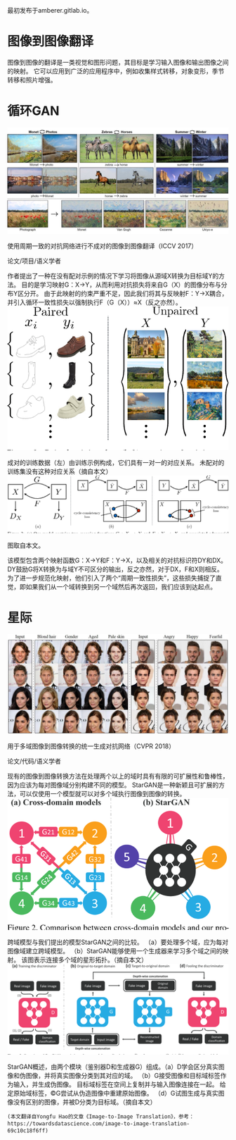 
最初发布于amberer.gitlab.io。
# 图像到图像翻译

图像到图像的翻译是一类视觉和图形问题，其目标是学习输入图像和输出图像之间的映射。 它可以应用到广泛的应用程序中，例如收集样式转移，对象变形，季节转移和照片增强。
# 循环GAN
![](0*Udvw6tGu40iDEkuH.jpg)

使用周期一致的对抗网络进行不成对的图像到图像翻译（ICCV 2017）

论文/项目/语义学者

作者提出了一种在没有配对示例的情况下学习将图像从源域X转换为目标域Y的方法。 目的是学习映射G：X→Y，从而利用对抗损失将来自G（X）的图像分布与分布Y区分开。 由于此映射的约束严重不足，因此我们将其与反映射F：Y→X耦合，并引入循环一致性损失以强制执行F（G（X））≈X（反之亦然）。
![](0*P-46iNsLcF2edVfn.png)

成对的训练数据（左）由训练示例构成，它们具有一对一的对应关系。 未配对的训练集没有这种对应关系（摘自本文）
![](0*KXiC6nIcowYS5GtA.png)

图取自本文。

该模型包含两个映射函数G：X→Y和F：Y→X，以及相关的对抗标识符DY和DX。 DY鼓励G将X转换为与域Y不可区分的输出，反之亦然，对于DX，F和X则相反。 为了进一步规范化映射，他们引入了两个“周期一致性损失”，这些损失捕捉了直觉，即如果我们从一个域转换到另一个域然后再次返回，我们应该到达起点。
# 星际
![](0*bPadlkT94xTpp2Om.jpg)

用于多域图像到图像转换的统一生成对抗网络（CVPR 2018）

论文/代码/语义学者

现有的图像到图像转换方法在处理两个以上的域时具有有限的可扩展性和鲁棒性，因为应该为每对图像域分别构建不同的模型。 StarGAN是一种新颖且可扩展的方法，可以仅使用一个模型就可以对多个域执行图像到图像的转换。
![](0*S7N84-uT_6zqrhxl.png)

跨域模型与我们提出的模型StarGAN之间的比较。 （a）要处理多个域，应为每对图像域建立跨域模型。 （b）StarGAN能够使用一个生成器来学习多个域之间的映射。 该图表示连接多个域的星形拓扑。（摘自本文）
![](0*9ICw3yzQ9qWnPBLK.png)

StarGAN概述，由两个模块（鉴别器D和生成器G）组成。（a）D学会区分真实图像和伪图像，并将真实图像分类到其对应的域。 （b）G接受图像和目标域标签作为输入，并生成伪图像。 目标域标签在空间上复制并与输入图像连接在一起。 给定原始域标签，©G尝试从伪造图像中重建原始图像。 （d）G试图生成与真实图像没有区别的图像，并被D分类为目标域。（摘自本文）
```
(本文翻译自Yongfu Hao的文章《Image-to-Image Translation》，参考：https://towardsdatascience.com/image-to-image-translation-69c10c18f6ff)
```
